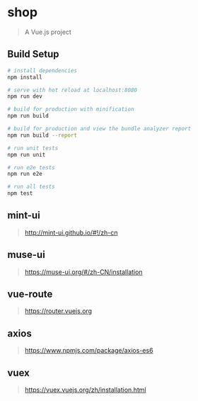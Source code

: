 # shop

> A Vue.js project

## Build Setup

``` bash
# install dependencies
npm install

# serve with hot reload at localhost:8080
npm run dev

# build for production with minification
npm run build

# build for production and view the bundle analyzer report
npm run build --report

# run unit tests
npm run unit

# run e2e tests
npm run e2e

# run all tests
npm test
```

## mint-ui
> http://mint-ui.github.io/#!/zh-cn

## muse-ui
> https://muse-ui.org/#/zh-CN/installation

## vue-route
> https://router.vuejs.org

## axios
> https://www.npmjs.com/package/axios-es6

## vuex
> https://vuex.vuejs.org/zh/installation.html

